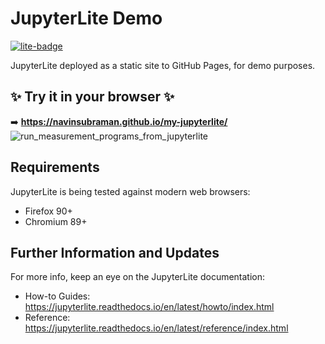 # JupyterLite Demo

[![lite-badge](https://jupyterlite.rtfd.io/en/latest/_static/badge.svg)](https://navinsubraman.github.io/my-jupyterlite/)

JupyterLite deployed as a static site to GitHub Pages, for demo purposes.

## ✨ Try it in your browser ✨

➡️ **https://navinsubraman.github.io/my-jupyterlite/**
![run_measurement_programs_from_jupyterlite](https://user-images.githubusercontent.com/96062990/229962911-1bf173d2-7b0a-479a-95c7-8d7c3f34f55d.gif)

## Requirements

JupyterLite is being tested against modern web browsers:

- Firefox 90+
- Chromium 89+

## Further Information and Updates

For more info, keep an eye on the JupyterLite documentation:

- How-to Guides: https://jupyterlite.readthedocs.io/en/latest/howto/index.html
- Reference: https://jupyterlite.readthedocs.io/en/latest/reference/index.html
